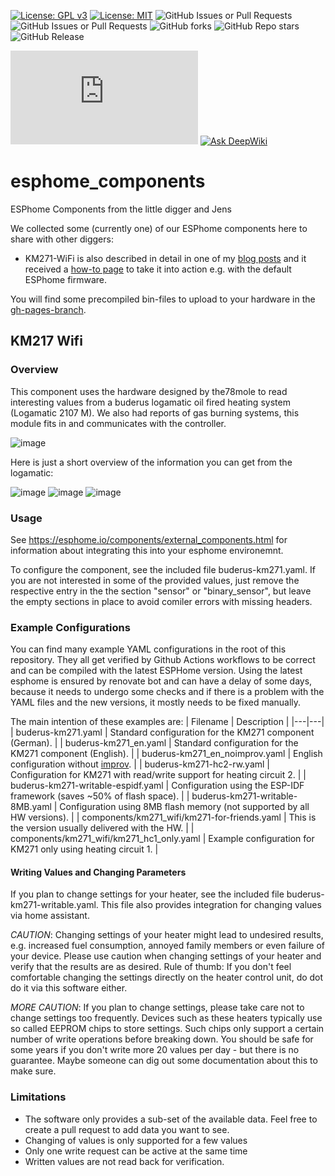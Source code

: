 [![License: GPL v3](https://img.shields.io/badge/License-GPLv3-blue.svg)](https://www.gnu.org/licenses/gpl-3.0)
[![License: MIT](https://img.shields.io/badge/License-MIT-yellow.svg)](https://opensource.org/licenses/MIT)
![GitHub Issues or Pull Requests](https://img.shields.io/github/issues/the78mole/esphome_components)
![GitHub Issues or Pull Requests](https://img.shields.io/github/issues-pr/the78mole/esphome_components)
![GitHub forks](https://img.shields.io/github/forks/the78mole/esphome_components)
![GitHub Repo stars](https://img.shields.io/github/stars/the78mole/esphome_components)
![GitHub Release](https://img.shields.io/github/v/release/the78mole/esphome_components)

[![Matrix](https://img.shields.io/matrix/molesblog%3Amatrix.org)](https://matrix.to/#/#molesblog:matrix.org)
[![Ask DeepWiki](https://deepwiki.com/badge.svg)](https://deepwiki.com/the78mole/esphome_components)


# esphome_components
ESPhome Components from the little digger and Jens

We collected some (currently one) of our ESPhome components here to share with other diggers:

- KM271-WiFi is also described in detail in one of my [blog posts](https://the78mole.de/reverse-engineering-the-buderus-km217/) and it received a [how-to page](https://the78mole.de/projects/km271-wifi-howto/) to take it into action e.g. with the default ESPhome firmware.

You will find some precompiled bin-files to upload to your hardware in the [gh-pages-branch](https://github.com/the78mole/esphome_components/tree/gh-pages).

## KM217 Wifi

### Overview
This component uses the hardware designed by the78mole to read interesting values from a buderus logamatic oil fired heating system (Logamatic 2107 M). We also had reports of gas burning systems, this module fits in and communicates with the controller. 

![image](components/km271_wifi/IMG/Buderus-KM217-Clone_0.0.5.jpg)

Here is just a short overview of the information you can get from the logamatic:

 ![image](images/home-assistant-values.png)
 ![image](images/home-assistant-values-2.png)
 ![image](images/home-assistant-values-3.png)


 
### Usage
See https://esphome.io/components/external_components.html for information about integrating this into your esphome environemnt.

To configure the component, see the included file buderus-km271.yaml.
If you are not interested in some of the provided values, just remove the respective entry in the the section "sensor" or "binary_sensor", but leave the empty sections in place to avoid comiler errors with missing headers.

### Example Configurations

You can find many example YAML configurations in the root of this repository. They all get verified by Github Actions workflows to be correct and can be compiled with the latest ESPHome version. Using the latest esphome is ensured by renovate bot and can have a delay of some days, because it needs to undergo some checks and if there is a problem with the YAML files and the new versions, it mostly needs to be fixed manually.

The main intention of these examples are:
| Filename | Description |
|---|---|
| buderus-km271.yaml | Standard configuration for the KM271 component (German). |
| buderus-km271_en.yaml | Standard configuration for the KM271 component (English). |
| buderus-km271_en_noimprov.yaml | English configuration without [improv](https://www.improv-wifi.com/). |
| buderus-km271-hc2-rw.yaml | Configuration for KM271 with read/write support for heating circuit 2. |
| buderus-km271-writable-espidf.yaml | Configuration using the ESP-IDF framework (saves ~50% of flash space). |
| buderus-km271-writable-8MB.yaml | Configuration using 8MB flash memory (not supported by all HW versions). |
| components/km271_wifi/km271-for-friends.yaml | This is the version usually delivered with the HW. |
| components/km271_wifi/km271_hc1_only.yaml | Example configuration for KM271 only using heating circuit 1. |


#### Writing Values and Changing Parameters 
If you plan to change settings for your heater, see the included file buderus-km271-writable.yaml. This file also provides integration for changing values via home assistant.

*CAUTION*: 
Changing settings of your heater might lead to undesired results, e.g. increased fuel consumption, annoyed family members or even failure of your device.
Please use caution when changing settings of your heater and verify that the results are as desired. Rule of thumb: If you don't feel comfortable changing the settings directly on the heater control unit,
do dot do it via this software either.

*MORE CAUTION*: 
If you plan to change settings, please take care not to change settings too
frequently. Devices such as these heaters typically use so called EEPROM chips to store settings. Such chips only support a certain number of write operations before breaking down.
You should be safe for some years if you don't write more 20 values per day - but there is no guarantee. Maybe someone can dig out some documentation about this to make sure.

### Limitations
   * The software only provides a sub-set of the available data. Feel free to create a pull request to add data you want to see.
   * Changing of values is only supported for a few values
   * Only one write request can be active at the same time
   * Written values are not read back for verification.

